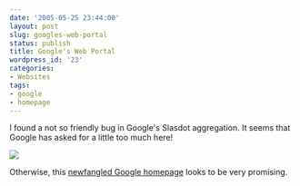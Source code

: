 ```yaml
---
date: '2005-05-25 23:44:00'
layout: post
slug: googles-web-portal
status: publish
title: Google's Web Portal
wordpress_id: '23'
categories:
- Websites
tags:
- google
- homepage
---
```


I found a not so friendly bug in Google's Slasdot aggregation.  It seems that Google has asked for a little too much here!

[![](http://photos13.flickr.com/15724998_49104fa9dd_o.png)](http://www.flickr.com/photos/third/15724998/)

Otherwise, this [newfangled Google homepage](http://www.google.com/ig) looks to be very promising.
